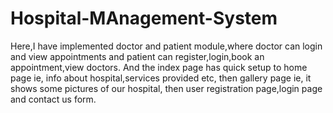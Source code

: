 # Hospital-MAnagement-System
Here,I have implemented doctor and patient module,where doctor can login and view appointments and patient can register,login,book an appointment,view doctors.
And the index page has quick setup to home page ie, info about hospital,services provided etc, then gallery page ie, it shows some pictures of our hospital, then user registration page,login page and contact us form.
